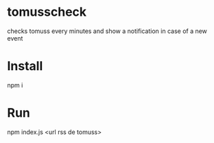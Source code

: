 # tomusscheck
checks tomuss every minutes and show a notification in case of a new event

# Install

npm i

# Run
npm index.js \<url rss de tomuss\>
